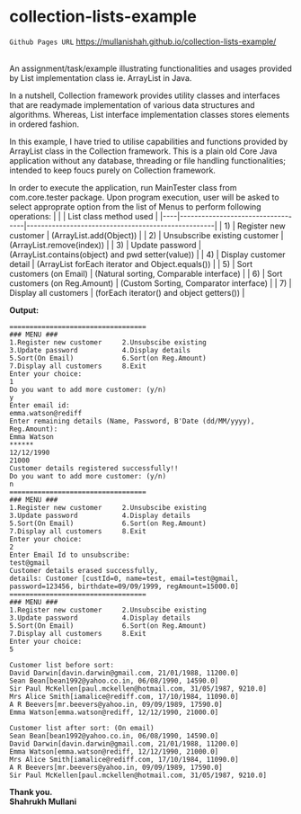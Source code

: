 # collection-lists-example
```Github Pages URL``` <a href="https://mullanishah.github.io/collection-lists-example/">https://mullanishah.github.io/collection-lists-example/</a>

<br>An assignment/task/example illustrating functionalities and usages provided by List implementation class ie. ArrayList in Java. 

In a nutshell, Collection framework provides utility classes and interfaces that are readymade implementation of various data structures and algorithms. Whereas, List interface implementation classes stores elements in ordered fashion.

In this example, I have tried to utilise capabilities and functions provided by ArrayList class in the Collection framework. This is a plain old Core Java application without any database, threading or file handling functionalities; intended to keep foucs purely on Collection framework.

In order to execute the application, run MainTester class from com.core.tester package. Upon program execution, user will be asked to select approprate option from the list of Menus to perform following operations:
|    |                                   | List class method used                             |
|----|-----------------------------------|----------------------------------------------------|
| 1) | Register new customer             | (ArrayList.add(Object))                            |
| 2) | Unsubscribe existing customer     | (ArrayList.remove(index))                          |
| 3) | Update password                   | (ArrayList.contains(object) and pwd setter(value)) |
| 4) | Display customer detail           | (ArrayList forEach iterator and Object.equals())   |
| 5) | Sort customers (on Email)         | (Natural sorting, Comparable interface)            |
| 6) | Sort customers (on Reg.Amount)    | (Custom Sorting, Comparator interface)             |
| 7) | Display all customers             | (forEach iterator() and object getters())          |

<b>Output:</b>
```Output
==================================
### MENU ### 
1.Register new customer 	2.Unsubscibe existing 
3.Update password 			4.Display details 
5.Sort(On Email) 			6.Sort(on Reg.Amount) 
7.Display all customers 	8.Exit
Enter your choice: 
1
Do you want to add more customer: (y/n)
y
Enter email id:
emma.watson@rediff
Enter remaining details (Name, Password, B'Date (dd/MM/yyyy), Reg.Amount): 
Emma Watson
******
12/12/1990
21000
Customer details registered successfully!!
Do you want to add more customer: (y/n)
n
==================================
### MENU ### 
1.Register new customer 	2.Unsubscibe existing 
3.Update password 			4.Display details 
5.Sort(On Email) 			6.Sort(on Reg.Amount) 
7.Display all customers 	8.Exit
Enter your choice: 
2
Enter Email Id to unsubscribe: 
test@gmail
Customer details erased successfully, 
details: Customer [custId=0, name=test, email=test@gmail, password=123456, birthdate=09/09/1999, regAmount=15000.0]
==================================
### MENU ### 
1.Register new customer 	2.Unsubscibe existing 
3.Update password 			4.Display details 
5.Sort(On Email) 			6.Sort(on Reg.Amount) 
7.Display all customers 	8.Exit
Enter your choice: 
5

Customer list before sort: 
David Darwin[davin.darwin@gmail.com, 21/01/1988, 11200.0]
Sean Bean[bean1992@yahoo.co.in, 06/08/1990, 14590.0]
Sir Paul McKellen[paul.mckellen@hotmail.com, 31/05/1987, 9210.0]
Mrs Alice Smith[iamalice@rediff.com, 17/10/1984, 11090.0]
A R Beevers[mr.beevers@yahoo.in, 09/09/1989, 17590.0]
Emma Watson[emma.watson@rediff, 12/12/1990, 21000.0]

Customer list after sort: (On email)
Sean Bean[bean1992@yahoo.co.in, 06/08/1990, 14590.0]
David Darwin[davin.darwin@gmail.com, 21/01/1988, 11200.0]
Emma Watson[emma.watson@rediff, 12/12/1990, 21000.0]
Mrs Alice Smith[iamalice@rediff.com, 17/10/1984, 11090.0]
A R Beevers[mr.beevers@yahoo.in, 09/09/1989, 17590.0]
Sir Paul McKellen[paul.mckellen@hotmail.com, 31/05/1987, 9210.0]
```

<b>Thank you.<br>
Shahrukh Mullani </b>
      


